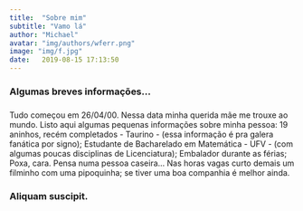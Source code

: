 ```yaml
---
title:  "Sobre mim"
subtitle: "Vamo lá"
author: "Michael"
avatar: "img/authors/wferr.png"
image: "img/f.jpg"
date:   2019-08-15 17:13:50
---
```


### Algumas breves informações...
###
Tudo começou em 26/04/00. Nessa data minha querida mãe me trouxe ao mundo.
Listo aqui algumas pequenas informações sobre minha pessoa:
19 aninhos, recém completados - Taurino - (essa informação é pra galera fanática por signo);
Estudante de Bacharelado em Matemática - UFV - (com algumas poucas disciplinas de Licenciatura);
Embalador durante as férias;
Poxa, cara. Pensa numa pessoa caseira...
Nas horas vagas curto demais um filminho com uma pipoquinha; se tiver uma boa companhia é melhor ainda.


### Aliquam suscipit.
